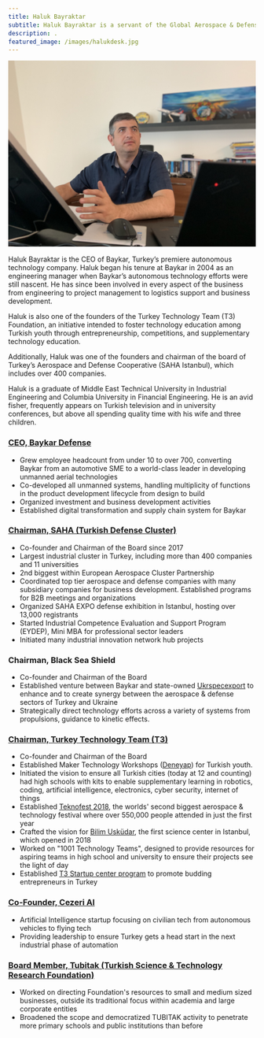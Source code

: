 ```yaml
---
title: Haluk Bayraktar
subtitle: Haluk Bayraktar is a servant of the Global Aerospace & Defense Sector.
description: .
featured_image: /images/halukdesk.jpg
---
```


![](/images/halukdesk.jpg)

Haluk Bayraktar is the CEO of Baykar, Turkey’s premiere autonomous technology company.  Haluk began his tenure at Baykar in 2004 as an engineering manager when Baykar’s autonomous technology efforts were still nascent.  He has since been involved in every aspect of the business from engineering  to project management to logistics support and business development.  

Haluk is also one of the founders of the Turkey Technology Team (T3) Foundation, an initiative intended to foster technology education among Turkish youth through entrepreneurship, competitions, and supplementary technology education. 

Additionally, Haluk was one of the founders and chairman of the board of Turkey’s Aerospace and Defense Cooperative (SAHA Istanbul), which includes over 400 companies.  

Haluk is a graduate of Middle East Technical University in Industrial Engineering and Columbia University in Financial Engineering.  He is an avid fisher, frequently appears on Turkish television and in university conferences, but above all spending quality time with his wife and three children.
<br>

### [CEO, Baykar Defense](http://www.baykarsavunma.com/) 

* Grew employee headcount from under 10 to over 700, converting Baykar from an automotive SME to a world-class leader in developing unmanned aerial technologies
* Co-developed all unmanned systems, handling multiplicity of functions in the product development lifecycle from design to build
* Organized investment and business development activities
* Established digital transformation and supply chain system for Baykar

### [Chairman, SAHA (Turkish Defense Cluster)](https://www.sahaistanbul.org.tr/)

* Co-founder and Chairman of the Board since 2017
* Largest industrial cluster in Turkey, including more than 400 companies and 11 universities
* 2nd biggest within European Aerospace Cluster Partnership
* Coordinated top tier aerospace and defense companies with many subsidiary companies for business development. Established programs for B2B meetings and organizations
* Organized SAHA EXPO defense exhibition in Istanbul, hosting over 13,000 registrants
* Started Industrial Competence Evaluation and Support Program (EYDEP), Mini MBA for professional sector leaders
* Initiated many industrial innovation network hub projects

### Chairman, Black Sea Shield
* Co-founder and Chairman of the Board
* Established venture between Baykar and state-owned [Ukrspecexport](http://www.ukrspecexport.com/index/index/lang/eng) to enhance and to create synergy between the aerospace & defense sectors of Turkey and Ukraine
* Strategically direct technology efforts across a variety of systems from propulsions, guidance to kinetic effects.

### [Chairman, Turkey Technology Team (T3)](http://turkiyeteknolojitakimi.org/en/)

* Co-founder and Chairman of the Board
* Established Maker Technology Workshops ([Deneyap](https://deneyap.org/)) for Turkish youth. 
* Initiated the vision to ensure all Turkish cities (today at 12 and counting) had high schools with kits to enable supplementary learning in robotics, coding, artificial intelligence, electronics, cyber security, internet of things 
* Established [Teknofest 2018](https://www.teknofest.org/), the worlds' second biggest aerospace & technology festival where over 550,000 people attended in just the first year
* Crafted the vision for [Bilim Usküdar](https://www.bilimuskudar.org), the first science center in Istanbul, which opened in 2018
* Worked on "1001 Technology Teams", designed to provide resources for aspiring teams in high school and university to ensure their projects see the light of day
* Established [T3 Startup center program](https://www.t3gm.org/) to promote budding entrepreneurs in Turkey

### [Co-Founder, Cezeri AI](https://cezerirobot.com/)

* Artificial Intelligence startup focusing on civilian tech from autonomous vehicles to flying tech
* Providing leadership to ensure Turkey gets a head start in the next industrial phase of automation

### [Board Member, Tubitak (Turkish Science & Technology Research Foundation)](http://www.tubitak.gov.tr/) 

* Worked on directing Foundation's resources to small and medium sized businesses, outside its traditional focus within academia and large corporate entities
* Broadened the scope and democratized TUBITAK activity to penetrate more primary schools and public institutions than before
